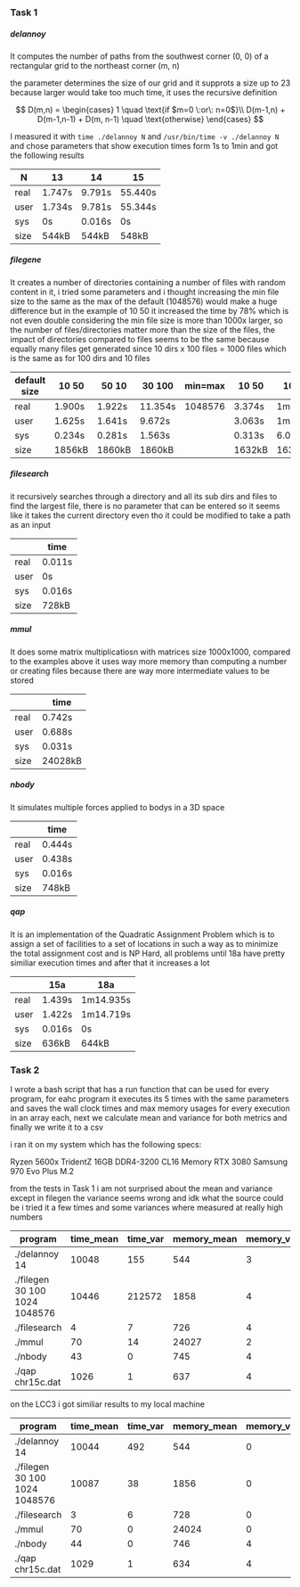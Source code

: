 ### Task 1

##### delannoy

It computes the number of paths from the southwest corner (0, 0) of a rectangular grid to the northeast corner (m, n)

the parameter determines the size of our grid and it supprots a size up to 23 because larger would take too much time, it uses the recursive definition

$$ D(m,n) = \begin{cases}
1 \quad \text{if $m=0  \:or\:  n=0$}\\ 
D(m-1,n) + D(m-1,n-1) + D(m, n-1) \quad \text{otherwise}
\end{cases}
$$

I measured it with ``time ./delannoy N`` and  ``/usr/bin/time -v ./delannoy N`` and chose parameters that show execution times form 1s to 1min and got the following results

| N    | 13     | 14     | 15      |
|------|--------|--------|---------|
| real | 1.747s | 9.791s | 55.440s |
| user | 1.734s | 9.781s | 55.344s |
| sys  | 0s     | 0.016s | 0s      |
| size | 544kB  | 544kB  | 548kB   |

##### filegene

It creates a number of directories containing a number of files with random content in it, i tried some parameters and i thought increasing the min file size to the same as the max of the default (1048576) would make a huge difference but in the example of 10 50 it increased the time by 78% which is not even double considering the min file size is more than 1000x larger, so the number of files/directories matter more than the size of the files, the impact of directories compared to files seems to be the same because equally many files get generated since 10 dirs x 100 files = 1000 files which is the same as for 100 dirs and 10 files

| default size | 10 50  | 50 10  | 30 100  | min=max | 10 50  | 100 100   |
|--------------|--------|--------|---------|---------|--------|-----------|
| real         | 1.900s | 1.922s | 11.354s | 1048576 | 3.374s | 1m10.714s |
| user         | 1.625s | 1.641s | 9.672s  |         | 3.063s | 1m0.250s  |
| sys          | 0.234s | 0.281s | 1.563s  |         | 0.313s | 6.031s    |
| size         | 1856kB | 1860kB | 1860kB  |         | 1632kB | 1632kB    |


##### filesearch

it recursively searches through a directory and all its sub dirs and files to find the largest file, there is no parameter that can be entered so it seems like it takes the current directory even tho it could be modified to take a path as an input

|      | time   |
|------|--------|
| real | 0.011s |
| user | 0s     |
| sys  | 0.016s |
| size | 728kB  |

##### mmul

It does some matrix multiplicatiosn with matrices size 1000x1000, compared to the examples above it uses way more memory than computing a number or creating files because there are way more intermediate values to be stored

|      | time    |
|------|---------|
| real | 0.742s  |
| user | 0.688s  |
| sys  | 0.031s  |
| size | 24028kB |

##### nbody

It simulates multiple forces applied to bodys in a 3D space

|      | time   |
|------|--------|
| real | 0.444s |
| user | 0.438s |
| sys  | 0.016s |
| size | 748kB  |

##### qap

It is an implementation of the Quadratic Assignment Problem which is to assign a set of facilities to a set of locations in such a way as to minimize the total assignment cost and is NP Hard, all problems until 18a have pretty similiar execution times and after that it increases a lot

|      | 15a    | 18a       |
|------|--------|-----------|
| real | 1.439s | 1m14.935s |
| user | 1.422s | 1m14.719s |
| sys  | 0.016s | 0s        |
| size | 636kB  | 644kB     |


### Task 2

I wrote a bash script that has a run function that can be used for every program, for eahc program it executes its 5 times with the same parameters and saves the wall clock times and max memory usages for every execution in an array each, next we calculate mean and variance for both metrics and finally we write it to a csv

i ran it on my system which has the following specs:

Ryzen 5600x
TridentZ 16GB DDR4-3200 CL16 Memory
RTX 3080
Samsung 970 Evo Plus M.2

from the tests in Task 1 i am not surprised about the mean and variance except in filegen the variance seems wrong and idk what the source could be i tried it a few times and some variances where measured at really high numbers


| program                       | time_mean | time_var | memory_mean | memory_var |
|-------------------------------|-----------|----------|-------------|------------|
| ./delannoy 14                 | 10048     | 155      | 544         | 3          |
| ./filegen 30 100 1024 1048576 | 10446     | 212572   | 1858        | 4          |
| ./filesearch                  | 4         | 7        | 726         | 4          |
| ./mmul                        | 70        | 14       | 24027       | 2          |
| ./nbody                       | 43        | 0        | 745         | 4          |
| ./qap chr15c.dat              | 1026      | 1        | 637         | 4          |

on the LCC3 i got similiar results to my local machine

| program                       | time_mean | time_var | memory_mean | memory_var |
|-------------------------------|-----------|----------|-------------|------------|
| ./delannoy 14                 | 10044     | 492      | 544         | 0          |
| ./filegen 30 100 1024 1048576 | 10087     | 38       | 1856        | 0          |
| ./filesearch                  | 3         | 6        | 728         | 0          |
| ./mmul                        | 70        | 0        | 24024       | 0          |
| ./nbody                       | 44        | 0        | 746         | 4          |
| ./qap chr15c.dat              | 1029      | 1        | 634         | 4          |